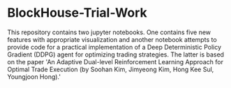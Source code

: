 # BlockHouse-Trial-Work
This repository contains two jupyter notebooks. 
One contains five new features with appropriate visualization and another notebook attempts to provide code for a practical implementation of a Deep Deterministic Policy Gradient (DDPG) agent for optimizing trading strategies. 
The latter is based on the paper 'An Adaptive Dual-level Reinforcement Learning Approach for Optimal Trade Execution (by Soohan Kim, Jimyeong Kim, Hong Kee Sul, Youngjoon Hong).'
